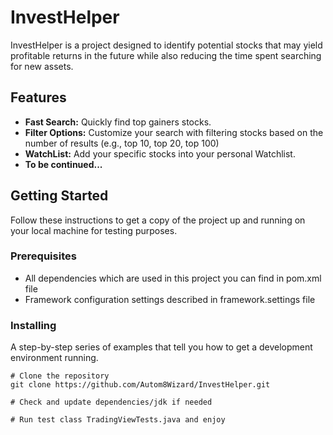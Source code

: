 # InvestHelper

InvestHelper is a project designed to identify potential stocks that may yield profitable returns in the future while also reducing the time spent searching for new assets.

## Features

- **Fast Search:** Quickly find top gainers stocks.
- **Filter Options:** Customize your search with filtering stocks based on the number of results (e.g., top 10, top 20, top 100)
- **WatchList:** Add your specific stocks into your personal Watchlist.
- **To be continued...**

## Getting Started

Follow these instructions to get a copy of the project up and running on your local machine for testing purposes.

### Prerequisites

- All dependencies which are used in this project you can find in pom.xml file
- Framework configuration settings described in framework.settings file

### Installing

A step-by-step series of examples that tell you how to get a development environment running.

```
# Clone the repository
git clone https://github.com/Autom8Wizard/InvestHelper.git

# Check and update dependencies/jdk if needed

# Run test class TradingViewTests.java and enjoy


